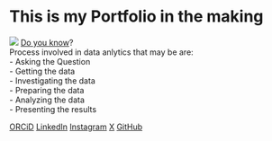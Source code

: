 <h1>This is my Portfolio in the making</h1>
<img src = "https://media.licdn.com/dms/image/v2/D5616AQEAVJhTSqCPUA/profile-displaybackgroundimage-shrink_350_1400/B56Zhq_YDpG0Ag-/0/1754141656187?e=1761177600&v=beta&t=nFW8ciRvoQt45Dfecq1qpyF5oJxykoOGfuG15tuNOAE">
<span style="text-decoration: underline;">Do you know</span>?</br>
Process involved in data anlytics that may be are: </br>
- Asking the Question</br>
- Getting the data</br>
- Investigating the data</br>
- Preparing the data</br>
- Analyzing the data</br>
- Presenting the results</br>

<a href="https://orcid.org/0009-0007-8012-0182">ORCiD</a>
<a href="https://www.linkedin.com/in/007cn/">LinkedIn</a>
<a href="https://www.instagram.com/the_ethereal007/">Instagram</a>
<a href="https://x.com/NishanXX7">X</a>
<a href="https://github.com/007nishan">GitHub</a>

<!--
**007nishan/007nishan** is a ✨ _special_ ✨ repository because its `README.md` (this file) appears on your GitHub profile.

Here are some ideas to get you started:

- 🔭 I’m currently working on ...
- 🌱 I’m currently learning ...
- 👯 I’m looking to collaborate on ...
- 🤔 I’m looking for help with ...
- 💬 Ask me about ...
- 📫 How to reach me: ...
- 😄 Pronouns: ...
- ⚡ Fun fact: ...
-->
